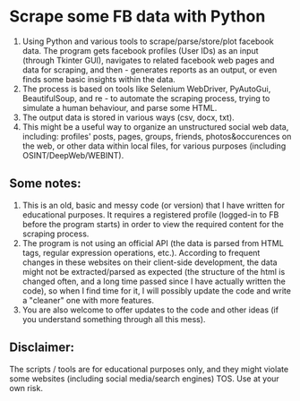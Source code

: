 # Scrape some FB data with Python
1) Using Python and various tools to scrape/parse/store/plot facebook data.
The program gets facebook profiles (User IDs) as an input (through Tkinter GUI),
navigates to related facebook web pages and data for scraping, and then - 
generates reports as an output, or even finds some basic insights within the data. 
2) The process is based on tools like Selenium WebDriver, PyAutoGui, BeautifulSoup, 
and re - to automate the scraping process, trying to simulate a human behaviour, 
and parse some HTML. 
3) The output data is stored in various ways (csv, docx, txt).
4) This might be a useful way to organize an unstructured social web data, including: 
profiles' posts, pages, groups, friends, photos&occurences on the web, 
or other data within local files, for various purposes (including OSINT/DeepWeb/WEBINT).

## Some notes:
1) This is an old, basic and messy code (or version) that I have written for 
educational purposes. It requires a registered profile (logged-in to FB before 
the program starts) in order to view the required content for the scraping process.
2) The program is not using an official API (the data is parsed from HTML tags, 
regular expression operations, etc.). According to frequent changes in these websites 
on their client-side development, the data might not be extracted/parsed as expected 
(the structure of the html is changed often, and a long time passed since I have 
actually written the code), so when I find time for it, I will possibly update the 
code and write a "cleaner" one with more features.
3) You are also welcome to offer updates to the code and other ideas (if you understand 
something through all this mess).

## Disclaimer:
The scripts / tools are for educational purposes only, 
and they might violate some websites (including social media/search engines) TOS. 
Use at your own risk.
